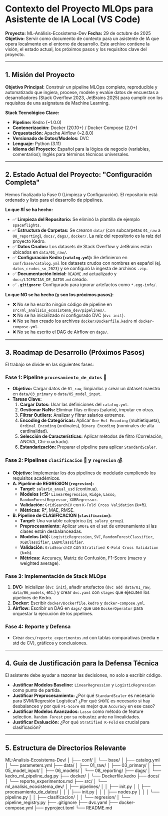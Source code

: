 # Contexto del Proyecto MLOps para Asistente de IA Local (VS Code)

**Proyecto:** ML-Análisis-Ecosistema-Dev
**Fecha:** 29 de octubre de 2025
**Objetivo:** Servir como documento de contexto para un asistente de IA que opera localmente en el entorno de desarrollo. Este archivo contiene la visión, el estado actual, los próximos pasos y los requisitos clave del proyecto.

---

## 1. Misión del Proyecto

**Objetivo Principal:** Construir un pipeline MLOps completo, reproducible y automatizado que ingiera, procese, modele y evalúe datos de encuestas a desarrolladores (Stack Overflow 2023, JetBrains 2025) para cumplir con los requisitos de una asignatura de Machine Learning.

**Stack Tecnológico Clave:**
- **Pipeline:** Kedro (~1.0.0)
- **Contenerización:** Docker (20.10+) / Docker Compose (2.0+)
- **Orquestación:** Apache Airflow (~2.8.0)
- **Versionado de Datos/Modelos:** DVC
- **Lenguaje:** Python (3.11)
- **Idioma del Proyecto:** Español para la lógica de negocio (variables, comentarios); Inglés para términos técnicos universales.

---

## 2. Estado Actual del Proyecto: "Configuración Completa"

Hemos finalizado la Fase 0 (Limpieza y Configuración). El repositorio está ordenado y listo para el desarrollo de pipelines.

**Lo que SÍ se ha hecho:**
- ✅ **Limpieza del Repositorio:** Se eliminó la plantilla de ejemplo `spaceflights`.
- ✅ **Estructura de Carpetas:** Se crearon `data/` (con subcarpetas `01_raw` a `08_reporting`), `docs/`, `dags/`, `docker/`. La raíz del repositorio es la raíz del proyecto Kedro.
- ✅ **Datos Crudos:** Los datasets de Stack Overflow y JetBrains están ubicados en `data/01_raw/`.
- ✅ **Configuración Kedro (`catalog.yml`):** Se definieron en `conf/base/catalog.yml` los datasets crudos con nombres en español (ej. `datos_crudos_so_2023`) y se configuró la ingesta de archivos `.zip`.
- ✅ **Documentación Inicial:** `README.md` actualizado y `docs/LICENCIAS_DE_DATOS.md` creado.
- ✅ **`.gitignore`:** Configurado para ignorar artefactos como `*.egg-info/`.

**Lo que NO se ha hecho (y son los próximos pasos):**
- ❌ No se ha escrito ningún código de pipeline en `src/ml_analisis_ecosistema_dev/pipelines/`.
- ❌ No se ha inicializado ni configurado DVC (`dvc init`).
- ❌ No se han creado los archivos `docker/Dockerfile.kedro` ni `docker-compose.yml`.
- ❌ No se ha escrito el DAG de Airflow en `dags/`.

---

## 3. Roadmap de Desarrollo (Próximos Pasos)

El trabajo se divide en las siguientes fases:

### Fase 1: Pipeline `procesamiento_de_datos` 🧼
- **Objetivo:** Cargar datos de `01_raw`, limpiarlos y crear un dataset maestro en `data/03_primary` o `data/05_model_input`.
- **Tareas Clave:**
    1. **Cargar Datos:** Usar las definiciones del `catalog.yml`.
    2. **Gestionar NaNs:** Eliminar filas críticas (salario), imputar en otras.
    3. **Filtrar Outliers:** Analizar y filtrar salarios extremos.
    4. **Encoding de Categóricas:** Aplicar `One-Hot Encoding` (multietiqueta), `Ordinal Encoding` (ordinales), `Binary Encoding` (nominales de alta cardinalidad).
    5. **Selección de Características:** Aplicar métodos de filtro (Correlación, ANOVA, Chi-cuadrado).
    6. **Estandarización:** Preparar el pipeline para aplicar `StandardScaler`.

### Fase 2: Pipelines `clasificacion` 🤖 y `regresion` 💰
- **Objetivo:** Implementar los dos pipelines de modelado cumpliendo los requisitos académicos.
- **A. Pipeline de REGRESIÓN (`regresion`):**
    - **Target:** `salario_anual_usd` (continua).
    - **Modelos (≥5):** `LinearRegression`, `Ridge`, `Lasso`, `RandomForestRegressor`, `XGBRegressor`.
    - **Validación:** `GridSearchCV` con `K-Fold Cross Validation` (k=5).
    - **Métricas:** R², MAE, RMSE.
- **B. Pipeline de CLASIFICACIÓN (`clasificacion`):**
    - **Target:** Una variable categórica (ej. `salary_group`).
    - **Preprocesamiento:** Aplicar `SMOTE` en el set de entrenamiento si las clases están desbalanceadas.
    - **Modelos (≥5):** `LogisticRegression`, `SVC`, `RandomForestClassifier`, `XGBClassifier`, `LGBMClassifier`.
    - **Validación:** `GridSearchCV` con `Stratified K-Fold Cross Validation` (k=5).
    - **Métricas:** Accuracy, Matriz de Confusión, F1-Score (macro y weighted average).

### Fase 3: Implementación de Stack MLOps
1.  **DVC:** Inicializar (`dvc init`), añadir artefactos (`dvc add data/01_raw`, `data/06_models`, etc.) y crear `dvc.yaml` con `stages` que ejecuten los pipelines de Kedro.
2.  **Docker:** Escribir `docker/Dockerfile.kedro` y `docker-compose.yml`.
3.  **Airflow:** Escribir un DAG en `dags/` que use `DockerOperator` para orquestar la ejecución de los pipelines.

### Fase 4: Reporte y Defensa
- Crear `docs/reporte_experimentos.md` con tablas comparativas (media ± std de CV), gráficos y conclusiones.

---

## 4. Guía de Justificación para la Defensa Técnica

El asistente debe ayudar a razonar las decisiones, no solo a escribir código.
- **Justificar Modelos Baseline:** `LinearRegression` y `LogisticRegression` como punto de partida.
- **Justificar Preprocesamiento:** ¿Por qué `StandardScaler` es necesario para SVM/Regresión Logística? ¿Por qué `SMOTE` es necesario si hay desbalanceo y por qué `F1-Score` es mejor que `Accuracy` en ese caso?
- **Justificar Modelos Avanzados:** `Lasso` como método de feature selection. `Random Forest` por su robustez ante no linealidades.
- **Justificar Evaluación:** ¿Por qué `Stratified K-Fold` es crucial para clasificación?

---

## 5. Estructura de Directorios Relevante
ML-Analisis-Ecosistema-Dev/
│
├── conf/
│ └── base/
│ ├── catalog.yml
│ └── parameters.yml
├── data/
│ ├── 01_raw/
│ ├── 03_primary/
│ ├── 05_model_input/
│ ├── 06_models/
│ └── 08_reporting/
├── dags/
│ └── kedro_ml_pipeline_dag.py
├── docker/
│ └── Dockerfile.kedro
├── docs/
│ └── reporte_experimentos.md
├── src/
│ └── ml_analisis_ecosistema_dev/
│ ├── pipelines/
│ │ ├── init.py
│ │ ├── procesamiento_de_datos/
│ │ │ ├── init.py
│ │ │ ├── nodes.py
│ │ │ └── pipeline.py
│ │ ├── clasificacion/
│ │ └── regresion/
│ └── pipeline_registry.py
├── .gitignore
├── dvc.yaml
├── docker-compose.yml
├── pyproject.toml
└── README.md